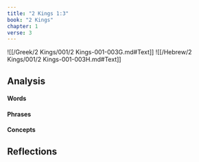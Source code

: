 ```yaml
---
title: "2 Kings 1:3"
book: "2 Kings"
chapter: 1
verse: 3
---
```

![[/Greek/2 Kings/001/2 Kings-001-003G.md#Text]]
![[/Hebrew/2 Kings/001/2 Kings-001-003H.md#Text]]

## Analysis

#### Words

#### Phrases

#### Concepts

## Reflections
